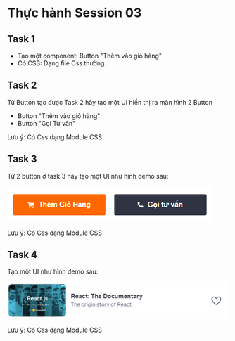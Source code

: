 # Thực hành Session 03

## Task 1

- Tạo một component: Button "Thêm vào giỏ hàng"
- Có CSS: Dạng file Css thường.

## Task 2

Từ Button tạo được Task 2 hãy tạo một UI hiển thị ra màn hình 2 Button

- Button "Thêm vào giỏ hàng"
- Button "Gọi Tư vấn"

Lưu ý: Có Css dạng Module CSS

## Task 3

Từ 2 button ở task 3 hãy tạo một UI như hình demo sau:

![button](button-shop.png)

Lưu ý: Có Css dạng Module CSS

## Task 4

Tạo một UI như hình demo sau:

![video](video.png)

Lưu ý: Có Css dạng Module CSS
